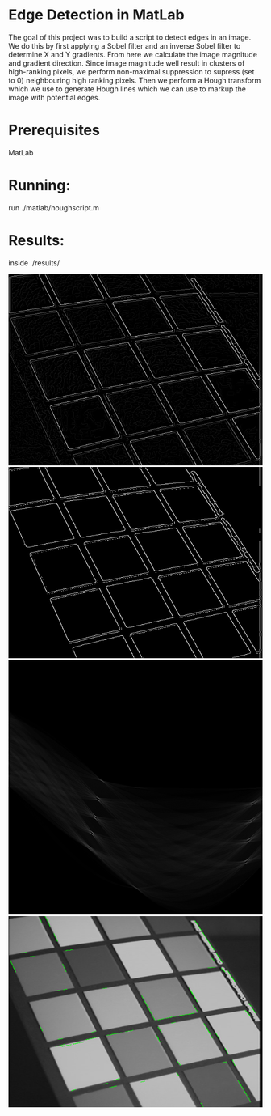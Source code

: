 # Edge Detection in MatLab
The goal of this project was to build a script to detect edges in an image. We do this by first applying a Sobel filter and an inverse Sobel filter to determine X and Y gradients. From here we calculate the image magnitude and gradient direction. Since image magnitude well result in clusters of high-ranking pixels, we perform non-maximal suppression to supress (set to 0) neighbouring high ranking pixels. Then we perform a Hough transform which we use to generate Hough lines which we can use to markup the image with potential edges. 

# Prerequisites
MatLab

# Running: 
run ./matlab/houghscript.m

# Results: 
inside ./results/

![Edges](results/img01_01edge.png)
![Threshold](results/img01_02threshold.png)
![Hough Trasnform](results/img01_03hough.png)
![Lines](results/img01_04lines.png)